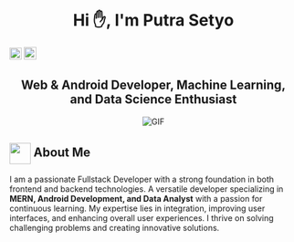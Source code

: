<h1 align="center">Hi ✋, I'm Putra Setyo</h1>
<div>
  <img src="https://komarev.com/ghpvc/?username=putrastyo&color=dc143c&style=for-the-badge" alt="Profile Views" style="height:21px;">
  <a href="https://www.linkedin.com/in/putrasetyo/">
    <img src="https://img.shields.io/badge/Linkedin?style=for-the-badge&logo=About.me&logoColor=white" alt="Linkedin" style="height:22px;">
  </a>
</div>
<h2 align="center">
  Web & Android Developer, Machine Learning, and Data Science Enthusiast
</h2>
<div align="center">
 <img alt="GIF" src="https://i.giphy.com/media/v1.Y2lkPTc5MGI3NjExN3YyeGJuczNnOXVtbDRpb2xpbWdkZTB0cTVoeHBjc2w3ZnFiczd0bCZlcD12MV9pbnRlcm5hbF9naWZfYnlfaWQmY3Q9Zw/Ws6T5PN7wHv3cY8xy8/giphy.gif" />
</div>

## <img align ='center' src="https://i.giphy.com/media/v1.Y2lkPTc5MGI3NjExdjh2dDM4bDhyYzM5NmppaHJ6dG56Mmh3bTkyanFkdWRvZ3R1cGoycSZlcD12MV9pbnRlcm5hbF9naWZfYnlfaWQmY3Q9ZQ/LOnt6uqjD9OexmQJRB/giphy.gif" width="37" /> About Me

I am a passionate Fullstack Developer with a strong foundation in both frontend and backend technologies. A versatile developer specializing in **MERN, Android Development, and Data Analyst** with a passion for continuous learning. My expertise lies in integration, improving user interfaces, and enhancing overall user experiences. I thrive on solving challenging problems and creating innovative solutions.
